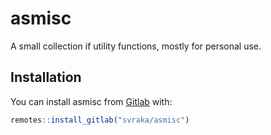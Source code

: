 # asmisc

A small collection if utility functions, mostly for personal use.

## Installation

You can install  asmisc from [Gitlab](https://gitlab.com/svraka/asmisc) with:

``` r
remotes::install_gitlab("svraka/asmisc")
```
